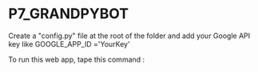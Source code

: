 # P7_GRANDPYBOT


Create a "config.py" file at the root of the folder and add your Google API key like GOOGLE_APP_ID ='YourKey'

To run this web app, tape this command :
